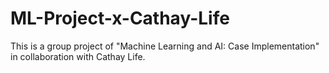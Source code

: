 # ML-Project-x-Cathay-Life
This is a group project of "Machine Learning and AI: Case Implementation" in collaboration with Cathay Life.
